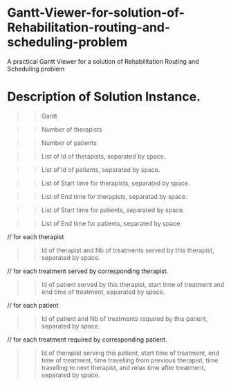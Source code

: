 # Gantt-Viewer-for-solution-of-Rehabilitation-routing-and-scheduling-problem
A practical Gantt Viewer for a solution of Rehabilitation Routing and Scheduling problem

# Description of Solution Instance.
>> Gantt 

>> Number of therapists

>> Number of patients

>> List of Id of therapists, separated by space.

>> List of Id of patients, separated by space.

>> List of Start time for therapists, separated by space.

>> List of End time for therapists, separatad by space.

>> List of Start time for patients, separated by space.

>> List of End time for patients, separated by space.

// for each therapist

>> Id of therapist and Nb of treatments served by this therapist, separated by space.

  // for each treatment served by corresponding therapist.
  
  >> Id of patient served by this therapist, start time of treatment and end time of treatment, separated by space.
  
// for each patient

>> Id of patient and Nb of treatments required by this patient, separated by space.

  // for each treatment required by corresponding patient.
  
  >> Id of therapist serving this patient, start time of treatment, end time of treatment, time travelling from previous therapist, time travelling to next therapist, and relax time after treatment, separated by space.
  
  


